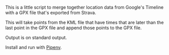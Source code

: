 This is a little script to merge together location data from Google's Timeline with a GPX file that's exported from Strava.

This will take points from the KML file that have times that are later than the last point in the GPX file and append those points to the GPX file.

Output is on standard output.

Install and run with [Pipenv](https://docs.pipenv.org/).
